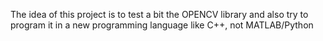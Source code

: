 The idea of this project is to test a bit the OPENCV library and also try to program it in a new programming language like C++, not MATLAB/Python